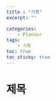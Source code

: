 ```yaml
---
title : "기획"
excerpt: ""

categories:
    - Planner
tags:
    - 기획
toc: true
toc_sticky: true
---
```


# 제목

